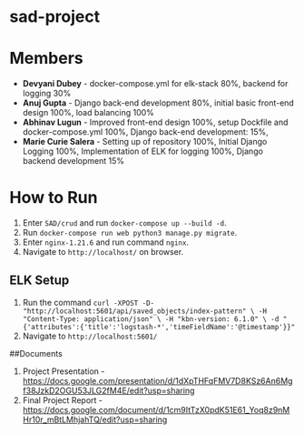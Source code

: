 # sad-project
# Members
- **Devyani Dubey** - docker-compose.yml for elk-stack 80%, backend for logging 30%
- **Anuj Gupta** - Django back-end development 80%, initial basic front-end design 100%, load balancing 100%
- **Abhinav Lugun** - Improved front-end design 100%, setup Dockfile and docker-compose.yml 100%, Django back-end development: 15%,  
- **Marie Curie Salera** - Setting up of repository 100%, Initial Django Logging 100%, Implementation of ELK for logging 100%, Django backend development 15%

# How to Run
1. Enter `SAD/crud` and run `docker-compose up --build -d`.
2. Run `docker-compose run web python3 manage.py migrate`.
3. Enter `nginx-1.21.6` and run command `nginx`.
4. Navigate to `http://localhost/` on browser.

## ELK Setup
1. Run the command ```curl -XPOST -D- "http://localhost:5601/api/saved_objects/index-pattern" \
    -H "Content-Type: application/json" \
    -H "kbn-version: 6.1.0" \
    -d "{'attributes':{'title':'logstash-*','timeFieldName':'@timestamp'}}"```
2. Navigate to `http://localhost:5601/`

##Documents
1. Project Presentation - https://docs.google.com/presentation/d/1dXpTHFqFMV7D8KSz6An6Mgf38JzkD2OGU53JLG2fM4E/edit?usp=sharing
2. Final Project Report - https://docs.google.com/document/d/1cm9ItTzX0pdK51E61_Yoq8z9nMHr10r_mBtLMhjahTQ/edit?usp=sharing
